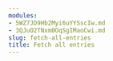 ```yaml
---
modules:
- 5WZ7JD9Hb2Myi6uYYSscIw.md
- 3QJuO2TNxm0OqSgIMaoCwi.md
slug: fetch-all-entries
title: Fetch all entries
---
```

